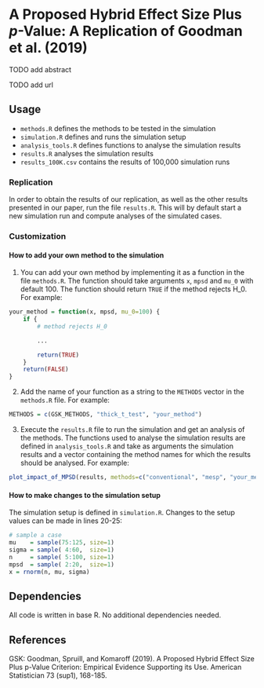 # A Proposed Hybrid Effect Size Plus $p$-Value: A Replication of Goodman et al. (2019)
TODO add abstract

TODO add url 

## Usage

* `methods.R` defines the methods to be tested in the simulation
* `simulation.R` defines and runs the simulation setup
* `analysis_tools.R` defines functions to analyse the simulation results
* `results.R` analyses the simulation results
* `results_100K.csv` contains the results of 100,000 simulation runs

### Replication

In order to obtain the results of our replication, as well as the other results presented in our paper, run the file `results.R`.
This will by default start a new simulation run and compute analyses of the simulated cases. 

### Customization

#### How to add your own method to the simulation

1. You can add your own method by implementing it as a function in the file `methods.R`. The function should take arguments `x`, `mpsd` and `mu_0` with default 100. The function should return `TRUE` if the method rejects H_0. For example:
```R
your_method = function(x, mpsd, mu_0=100) {
    if {
        # method rejects H_0

        ...

        return(TRUE)
    }
    return(FALSE)
}
```
2. Add the name of your function as a string to the `METHODS` vector in the `methods.R` file. For example: 
```R
METHODS = c(GSK_METHODS, "thick_t_test", "your_method")
```
3. Execute the `results.R` file to run the simulation and get an analysis of the methods. The functions used to analyse the simulation results are defined in `analysis_tools.R` and take as arguments the simulation results and a vector containing the method names for which the results should be analysed. For example:
```R
plot_impact_of_MPSD(results, methods=c("conventional", "mesp", "your_method"))
```

#### How to make changes to the simulation setup

The simulation setup is defined in `simulation.R`. Changes to the setup values can be made in lines 20-25:
```R
# sample a case
mu    = sample(75:125, size=1)
sigma = sample( 4:60,  size=1)
n     = sample( 5:100, size=1)
mpsd  = sample( 2:20,  size=1)
x = rnorm(n, mu, sigma)
```

## Dependencies

All code is written in base R.
No additional dependencies needed.

## References
GSK: Goodman, Spruill, and Komaroff (2019). A Proposed Hybrid Effect Size Plus p-Value Criterion: Empirical Evidence Supporting its Use. American Statistician 73 (sup1), 168-185.
